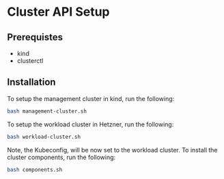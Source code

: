 # Cluster API Setup

## Prerequistes

- kind
- clusterctl

## Installation

To setup the management cluster in kind, run the following:

```bash
bash management-cluster.sh
```

To setup the workload cluster in Hetzner, run the following:

```bash
bash workload-cluster.sh
```

Note, the Kubeconfig, will be now set to the workload cluster.
To install the cluster components, run the following:

```bash
bash components.sh
```
